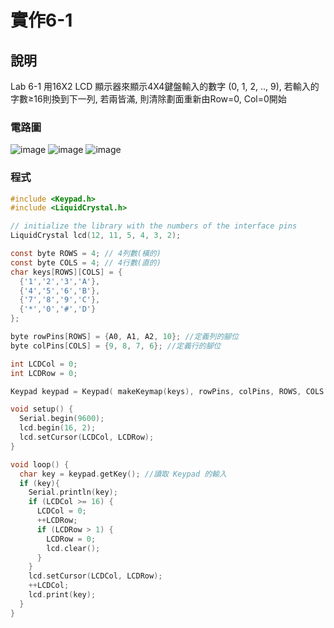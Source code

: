 # 實作6-1

## 說明
Lab 6-1 用16X2 LCD 顯示器來顯示4X4鍵盤輸入的數字 (0, 1, 2, .., 9), 若輸入的字數≥16則換到下一列, 若兩皆滿, 則清除劃面重新由Row=0, Col=0開始

### 電路圖
![image](https://user-images.githubusercontent.com/10968626/139566733-b7ba9e65-069c-48ab-a405-e95d8d369e1a.png)
![image](https://user-images.githubusercontent.com/10968626/139566735-71610117-e4cd-4e41-bef1-f991184fbb09.png)
![image](https://user-images.githubusercontent.com/10968626/139566744-e4192f4b-768b-49d0-9eed-615dc6c9eb41.png)


### 程式
```C
#include <Keypad.h>
#include <LiquidCrystal.h>

// initialize the library with the numbers of the interface pins
LiquidCrystal lcd(12, 11, 5, 4, 3, 2);

const byte ROWS = 4; // 4列數(橫的)
const byte COLS = 4; // 4行數(直的)
char keys[ROWS][COLS] = {
  {'1','2','3','A'},
  {'4','5','6','B'},
  {'7','8','9','C'},
  {'*','0','#','D'}
};

byte rowPins[ROWS] = {A0, A1, A2, 10}; //定義列的腳位
byte colPins[COLS] = {9, 8, 7, 6}; //定義行的腳位

int LCDCol = 0;
int LCDRow = 0;

Keypad keypad = Keypad( makeKeymap(keys), rowPins, colPins, ROWS, COLS );

void setup() {
  Serial.begin(9600);
  lcd.begin(16, 2);
  lcd.setCursor(LCDCol, LCDRow);
}

void loop() {
  char key = keypad.getKey(); //讀取 Keypad 的輸入
  if (key){
    Serial.println(key);
    if (LCDCol >= 16) {
      LCDCol = 0;
      ++LCDRow;
      if (LCDRow > 1) {
        LCDRow = 0;
        lcd.clear();
      }
    }
    lcd.setCursor(LCDCol, LCDRow);
    ++LCDCol;
    lcd.print(key);
  }
}
```
